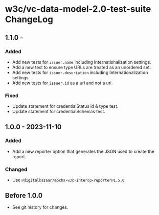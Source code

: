 # w3c/vc-data-model-2.0-test-suite ChangeLog

## 1.1.0 -

### Added
- Add new tests for `issuer.name` including Internationalization settings.
- Add a new test to ensure type URLs are treated as an unordered set.
- Add new tests for `issuer.description` including Internationalization settings.
- Add new tests for `issuer.id` as a url and not a url.

### Fixed
- Update statement for credentialStatus id & type test.
- Update statement for credentialSchemas test.

## 1.0.0 - 2023-11-10

### Added
- Add a new reporter option that generates the JSON used to create the report.

### Changed
- Use `@digitalbazaar/mocha-w3c-interop-reporter@1.5.0`.

## Before 1.0.0

- See git history for changes.
